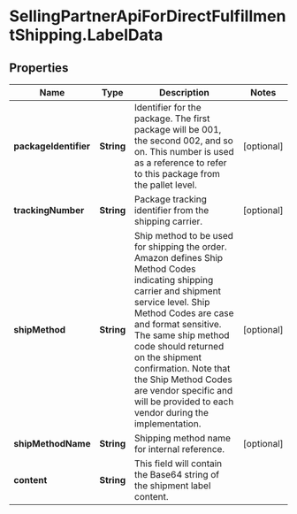 # SellingPartnerApiForDirectFulfillmentShipping.LabelData

## Properties

Name | Type | Description | Notes
------------ | ------------- | ------------- | -------------
**packageIdentifier** | **String** | Identifier for the package. The first package will be 001, the second 002, and so on. This number is used as a reference to refer to this package from the pallet level. | [optional] 
**trackingNumber** | **String** | Package tracking identifier from the shipping carrier. | [optional] 
**shipMethod** | **String** | Ship method to be used for shipping the order. Amazon defines Ship Method Codes indicating shipping carrier and shipment service level. Ship Method Codes are case and format sensitive. The same ship method code should returned on the shipment confirmation. Note that the Ship Method Codes are vendor specific and will be provided to each vendor during the implementation. | [optional] 
**shipMethodName** | **String** | Shipping method name for internal reference. | [optional] 
**content** | **String** | This field will contain the Base64 string of the shipment label content. | 


